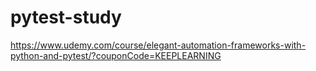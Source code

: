 # pytest-study
https://www.udemy.com/course/elegant-automation-frameworks-with-python-and-pytest/?couponCode=KEEPLEARNING
